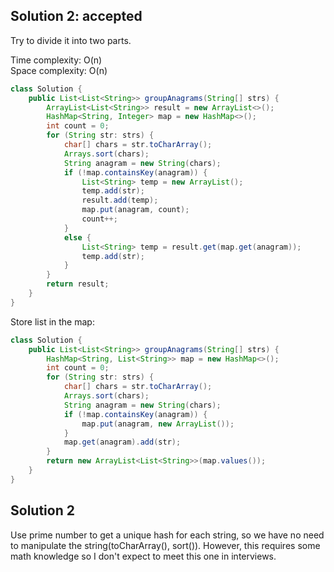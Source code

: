 ## Solution 2: accepted

Try to divide it into two parts.

Time complexity: O(n)  
Space complexity: O(n)  

```java
class Solution {
    public List<List<String>> groupAnagrams(String[] strs) {
        ArrayList<List<String>> result = new ArrayList<>();
        HashMap<String, Integer> map = new HashMap<>();
        int count = 0;
        for (String str: strs) {
            char[] chars = str.toCharArray();
            Arrays.sort(chars);
            String anagram = new String(chars);
            if (!map.containsKey(anagram)) {
                List<String> temp = new ArrayList();
                temp.add(str);
                result.add(temp);
                map.put(anagram, count);
                count++;
            }
            else {
                List<String> temp = result.get(map.get(anagram));
                temp.add(str);
            }
        }
        return result;
    }
}
```

Store list in the map: 
```java
class Solution {
    public List<List<String>> groupAnagrams(String[] strs) {
        HashMap<String, List<String>> map = new HashMap<>();
        int count = 0;
        for (String str: strs) {
            char[] chars = str.toCharArray();
            Arrays.sort(chars);
            String anagram = new String(chars);
            if (!map.containsKey(anagram)) {
                map.put(anagram, new ArrayList());
            }
            map.get(anagram).add(str);
        }
        return new ArrayList<List<String>>(map.values());
    }
}
```

## Solution 2
Use prime number to get a unique hash for each string, so we have no need to manipulate the string(toCharArray(), sort()). However, this requires some math knowledge so I don't expect to meet this one in interviews.